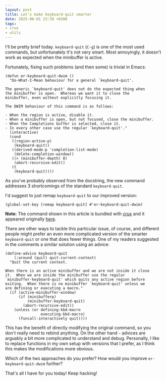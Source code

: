 ```yaml
---
layout: post
title: Let's make keyboard-quit smarter
date: 2025-06-01 23:39 +0300
tags:
- crux
- utils
---
```


I'll be pretty brief today. `keyboard-quit` (`C-g`) is one of the most
used commands, but unfortunately it's not very smart. Most annoyingly,
it doesn't work as expected when the minibuffer is active.

Fortunately, fixing such problems (and then some) is trivial in Emacs:

```emacs-lisp
(defun er-keyboard-quit-dwim ()
  "Do-What-I-Mean behaviour for a general `keyboard-quit'.

The generic `keyboard-quit' does not do the expected thing when
the minibuffer is open.  Whereas we want it to close the
minibuffer, even without explicitly focusing it.

The DWIM behaviour of this command is as follows:

- When the region is active, disable it.
- When a minibuffer is open, but not focused, close the minibuffer.
- When the Completions buffer is selected, close it.
- In every other case use the regular `keyboard-quit'."
  (interactive)
  (cond
   ((region-active-p)
    (keyboard-quit))
   ((derived-mode-p 'completion-list-mode)
    (delete-completion-window))
   ((> (minibuffer-depth) 0)
    (abort-recursive-edit))
   (t
    (keyboard-quit))))
```

As you've probably observed from the docstring, the new command addresses
3 shortcomings of the standard `keyboard-quit`.

I'd suggest to just remap `keyboard-quit` to our improved version:

```emacs-lisp
(global-set-key [remap keyboard-quit] #'er-keyboard-quit-dwim)
```

**Note:** The command shown in this article is bundled with
[crux](https://github.com/bbatsov/crux) and it appeared
originally [here](https://protesilaos.com/codelog/2024-11-28-basic-emacs-configuration/#h:1e468b2a-9bee-4571-8454-e3f5462d9321).

There are other ways to tackle this particular issue, of course,
and different people might prefer an even more complicated
version of the smarter `keyboard-quit` or one that does fewer
things. One of my readers suggested in the comments a similar
solution using an advice:

```emacs-lisp
(define-advice keyboard-quit
    (:around (quit) quit-current-context)
  "Quit the current context.

When there is an active minibuffer and we are not inside it close
it.  When we are inside the minibuffer use the regular
`minibuffer-keyboard-quit' which quits any active region before
exiting.  When there is no minibuffer `keyboard-quit' unless we
are defining or executing a macro."
  (if (active-minibuffer-window)
      (if (minibufferp)
          (minibuffer-keyboard-quit)
        (abort-recursive-edit))
    (unless (or defining-kbd-macro
                executing-kbd-macro)
      (funcall-interactively quit))))
```

This has the benefit of directly modifying the original command, so you don't
really need to rebind anything. On the other hand - advices are arguably
a bit more complicated to understand and debug. Personally, I like
to replace functions in my own setup with versions that I prefer,
as I think this makes the modifications more obvious.

Which of the two approaches do you prefer?
How would you improve `er-keyboard-quit-dwim` further?

That's all I have for you today! Keep hacking!
